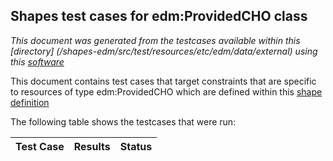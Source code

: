 
## Shapes test cases for edm:ProvidedCHO class
_This document was generated from the testcases available within this [directory] (/shapes-edm/src/test/resources/etc/edm/data/external) using this [software](/shapes-doc)_

This document contains test cases that target constraints that are specific to resources of type edm:ProvidedCHO which are defined  within this [shape definition](/shapes-edm/doc/shapes/ProvidedCHO.ttl)

The following table shows the testcases that were run:

| Test Case | Results | Status |
| :--- | ---: | :--: |
